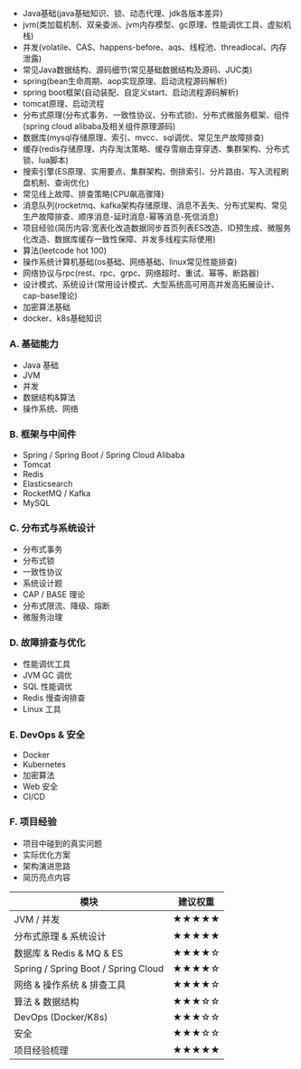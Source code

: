 - Java基础(java基础知识、锁、动态代理、jdk各版本差异)
- jvm(类加载机制、双亲委派、jvm内存模型、gc原理、性能调优工具、虚拟机栈)
- 并发(volatile、CAS、happens-before、aqs、线程池、threadlocal、内存泄露)
- 常见Java数据结构、源码细节(常见基础数据结构及源码、JUC类)
- spring(bean生命周期、aop实现原理、启动流程源码解析)
- spring boot框架(自动装配、自定义start、启动流程源码解析)
- tomcat原理、启动流程
- 分布式原理(分布式事务、一致性协议、分布式锁)、分布式微服务框架、组件(spring cloud alibaba及相关组件原理源码)
- 数据库(mysql存储原理、索引、mvcc、sql调优、常见生产故障排查)
- 缓存(redis存储原理、内存淘汰策略、缓存雪崩击穿穿透、集群架构、分布式锁、lua脚本)
- 搜索引擎(ES原理、实用要点、集群架构、倒排索引、分片路由、写入流程刷盘机制、查询优化)
- 常见线上故障、排查策略(CPU飙高骤降)
- 消息队列(rocketmq、kafka架构存储原理、消息不丢失、分布式架构、常见生产故障排查、顺序消息-延时消息-幂等消息-死信消息)
- 项目经验(简历内容:宽表化改造数据同步首页列表ES改造、ID预生成、微服务化改造、数据库缓存一致性保障、并发多线程实际使用)
- 算法(leetcode hot 100)
- 操作系统计算机基础(os基础、网络基础、linux常见性能排查)
- 网络协议与rpc(rest、rpc、grpc、网络超时、重试、幂等、断路器)
- 设计模式、系统设计(常用设计模式、大型系统高可用高并发高拓展设计、cap-base理论)
- 加密算法基础
- docker、k8s基础知识





### **A. 基础能力**

- Java 基础
- JVM
- 并发
- 数据结构&算法
- 操作系统、网络

### **B. 框架与中间件**

- Spring / Spring Boot / Spring Cloud Alibaba
- Tomcat
- Redis
- Elasticsearch
- RocketMQ / Kafka
- MySQL

### **C. 分布式与系统设计**

- 分布式事务
- 分布式锁
- 一致性协议
- 系统设计题
- CAP / BASE 理论
- 分布式限流、降级、熔断
- 微服务治理

### **D. 故障排查与优化**

- 性能调优工具
- JVM GC 调优
- SQL 性能调优
- Redis 慢查询排查
- Linux 工具

### **E. DevOps & 安全**

- Docker
- Kubernetes
- 加密算法
- Web 安全
- CI/CD

### **F. 项目经验**

- 项目中碰到的真实问题
- 实际优化方案
- 架构演进思路
- 简历亮点内容

| **模块**                            | **建议权重** |
| ----------------------------------- | ------------ |
| JVM / 并发                          | ★★★★★        |
| 分布式原理 & 系统设计               | ★★★★★        |
| 数据库 & Redis & MQ & ES            | ★★★★☆        |
| Spring / Spring Boot / Spring Cloud | ★★★★☆        |
| 网络 & 操作系统 & 排查工具          | ★★★★☆        |
| 算法 & 数据结构                     | ★★★☆☆        |
| DevOps (Docker/K8s)                 | ★★★☆☆        |
| 安全                                | ★★★☆☆        |
| 项目经验梳理                        | ★★★★★        |

